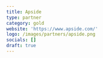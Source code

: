 ```yaml
---
title: Apside
type: partner
category: gold
website: 'https://www.apside.com/'
logo: /images/partners/apside.png
socials: []
draft: true
---
```

